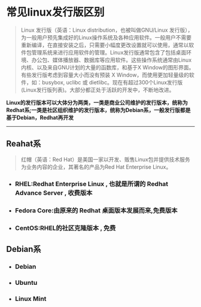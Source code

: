 # 常见linux发行版区别

>Linux 发行版（英语：Linux distribution，也被叫做GNU/Linux 发行版），为一般用户预先集成好的Linux操作系统及各种应用软件。一般用户不需要重新编译，在直接安装之后，只需要小幅度更改设置就可以使用，通常以软件包管理系统来进行应用软件的管理。Linux发行版通常包含了包括桌面环境、办公包、媒体播放器、数据库等应用软件。这些操作系统通常由Linux内核、以及来自GNU计划的大量的函数库，和基于X Window的图形界面。有些发行版考虑到容量大小而没有预装 X Window，而使用更加轻量级的软件，如：busybox, uclibc 或 dietlibc。现在有超过300个Linux发行版(Linux发行版列表)。大部分都正处于活跃的开发中，不断地改进。

**Linux的发行版本可以大体分为两类，一类是商业公司维护的发行版本，统称为Redhat系;一类是社区组织维护的发行版本，统称为Debian系，一般发行版都是基于Debian，Redhat再开发**

***

## Reahat系

>红帽（英语：Red Hat）是美国一家以开发、贩售Linux包并提供技术服务为业务内容的企业，其著名的产品为Red Hat Enterprise Linux。

- ### RHEL:Redhat Enterprise Linux , 也就是所谓的 Redhat Advance Server , 收费版本

- ### Fedora Core:由原来的 Redhat 桌面版本发展而来,免费版本

- ### CentOS:RHEL的社区克隆版本 , 免费

## Debian系

- ### Debian

- ### Ubuntu

- ### Linux Mint